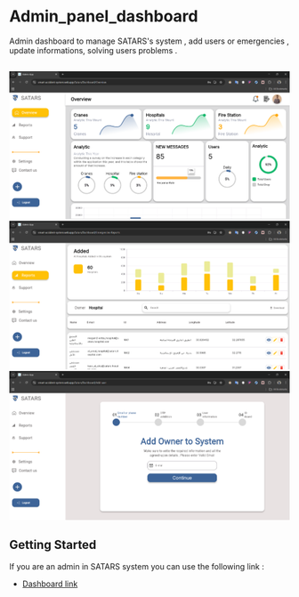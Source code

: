 # Admin_panel_dashboard

Admin dashboard to manage SATARS's system , add users or emergencies , update informations,
solving users problems .


##

![Overview ](assets/images/auth_images/screenshot_overview.png)
![Reports ](assets/images/auth_images/screenshot_reports.png)
![Add Owner ](assets/images/auth_images/screenshot_add_owner.png)

## Getting Started

If you are an admin in SATARS system you can use the following link :

- [Dashboard link](https://smart-accident-system.web.app/)
 

